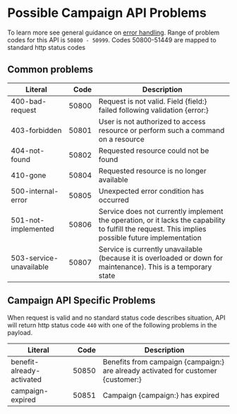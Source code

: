    
Possible Campaign API Problems
=================


To learn more see general guidance on [error handling](common-getstarted.html#error-handling).
Range of problem codes for this API is `50800 - 50999`.
Codes 50800-51449 are mapped to standard http status codes

Common problems
---------------
Literal |  Code | Description                                          
------------------------------------ | -----:| ---------------------------------------------------  
400-bad-request                      | 50800 | Request is not valid. Field {field:} failed following validation {error:} 
403-forbidden                        | 50801 | User is not authorized to access resource or perform such a command on a resource
404-not-found                        | 50802 | Requested resource could not be found
410-gone                             | 50804 | Requested resource is no longer available
500-internal-error                   | 50805 | Unexpected error condition has occurred
501-not-implemented                  | 50806 | Service does not currently implement the operation, or it lacks the capability to fulfill the request. This implies possible future implementation
503-service-unavailable              | 50807 | Service is currently unavailable (because it is overloaded or down for maintenance). This is a temporary state



Campaign API Specific Problems
---------------

When request is valid and no standard status code describes situation, API will return http status code `440` with one of the following problems in the payload.

Literal                              |  Code | Description                                          
------------------------------------ | -----:| ---------------------------------------------------  
benefit-already-activated            | 50850 | Benefits from campaign {campaign:} are already activated for customer {customer:}
campaign-expired                     | 50851 | Campaign {campaign:} has expired  